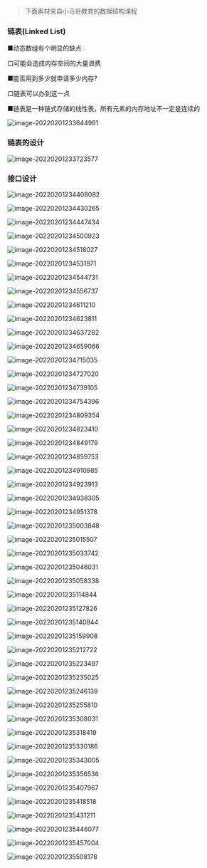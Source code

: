 > 下面素材来自小马哥教育的数据结构课程

### 链表(Linked List)

■动态数组有个明显的缺点

口可能会造成内存空间的大量浪费

■能否用到多少就申请多少内存?

口链表可以办到这一点

■链表是一种链式存储的线性表，所有元素的内存地址不一定是连续的

![image-20220201233644981](https://gitee.com/JKcoding/imgs/raw/master/img/202202012336325.png)

### 链表的设计

![image-20220201233723577](https://gitee.com/JKcoding/imgs/raw/master/img/202202012337684.png)

### 接口设计

![image-20220201234408082](https://gitee.com/JKcoding/imgs/raw/master/img/202202012344081.png)

![image-20220201234430265](https://gitee.com/JKcoding/imgs/raw/master/img/202202012344383.png)

![image-20220201234447434](https://gitee.com/JKcoding/imgs/raw/master/img/202202012344354.png)

![image-20220201234500923](https://gitee.com/JKcoding/imgs/raw/master/img/202202012345937.png)

![image-20220201234518027](https://gitee.com/JKcoding/imgs/raw/master/img/202202012345259.png)

![image-20220201234531971](https://gitee.com/JKcoding/imgs/raw/master/img/202202012345903.png)

![image-20220201234544731](https://gitee.com/JKcoding/imgs/raw/master/img/202202012345550.png)

![image-20220201234556737](https://gitee.com/JKcoding/imgs/raw/master/img/202202012345560.png)

![image-20220201234611210](https://gitee.com/JKcoding/imgs/raw/master/img/202202012346994.png)

![image-20220201234623811](https://gitee.com/JKcoding/imgs/raw/master/img/202202012346619.png)

![image-20220201234637282](https://gitee.com/JKcoding/imgs/raw/master/img/202202012346230.png)

![image-20220201234659066](https://gitee.com/JKcoding/imgs/raw/master/img/202202012347384.png)

![image-20220201234715035](https://gitee.com/JKcoding/imgs/raw/master/img/202202012347154.png)

![image-20220201234727020](https://gitee.com/JKcoding/imgs/raw/master/img/202202012347917.png)

![image-20220201234739105](https://gitee.com/JKcoding/imgs/raw/master/img/202202012347141.png)

![image-20220201234754396](https://gitee.com/JKcoding/imgs/raw/master/img/202202012347463.png)

![image-20220201234809354](https://gitee.com/JKcoding/imgs/raw/master/img/202202012348223.png)

![image-20220201234823410](https://gitee.com/JKcoding/imgs/raw/master/img/202202012348319.png)

![image-20220201234849179](https://gitee.com/JKcoding/imgs/raw/master/img/202202012348015.png)

![image-20220201234859753](https://gitee.com/JKcoding/imgs/raw/master/img/202202012349703.png)

![image-20220201234910985](https://gitee.com/JKcoding/imgs/raw/master/img/202202012349815.png)

![image-20220201234923913](https://gitee.com/JKcoding/imgs/raw/master/img/202202012349762.png)

![image-20220201234938305](https://gitee.com/JKcoding/imgs/raw/master/img/202202012349186.png)

![image-20220201234951378](https://gitee.com/JKcoding/imgs/raw/master/img/202202012349222.png)

![image-20220201235003848](https://gitee.com/JKcoding/imgs/raw/master/img/202202012350687.png)

![image-20220201235015507](https://gitee.com/JKcoding/imgs/raw/master/img/202202012350368.png)

![image-20220201235033742](https://gitee.com/JKcoding/imgs/raw/master/img/202202012350642.png)

![image-20220201235046031](https://gitee.com/JKcoding/imgs/raw/master/img/202202012350876.png)

![image-20220201235058338](https://gitee.com/JKcoding/imgs/raw/master/img/202202012350148.png)

![image-20220201235114844](https://gitee.com/JKcoding/imgs/raw/master/img/202202012351718.png)

![image-20220201235127826](https://gitee.com/JKcoding/imgs/raw/master/img/202202012351848.png)

![image-20220201235140844](https://gitee.com/JKcoding/imgs/raw/master/img/202202012351747.png)

![image-20220201235159908](https://gitee.com/JKcoding/imgs/raw/master/img/202202012352757.png)

![image-20220201235212722](https://gitee.com/JKcoding/imgs/raw/master/img/202202012352549.png)

![image-20220201235223497](https://gitee.com/JKcoding/imgs/raw/master/img/202202012352616.png)

![image-20220201235235025](https://gitee.com/JKcoding/imgs/raw/master/img/202202012352122.png)

![image-20220201235246139](https://gitee.com/JKcoding/imgs/raw/master/img/202202012352938.png)

![image-20220201235255810](https://gitee.com/JKcoding/imgs/raw/master/img/202202012352995.png)

![image-20220201235308031](https://gitee.com/JKcoding/imgs/raw/master/img/202202012353941.png)

![image-20220201235318419](https://gitee.com/JKcoding/imgs/raw/master/img/202202012353308.png)

![image-20220201235330186](https://gitee.com/JKcoding/imgs/raw/master/img/202202012353784.png)

![image-20220201235343005](https://gitee.com/JKcoding/imgs/raw/master/img/202202012353945.png)

![image-20220201235356536](https://gitee.com/JKcoding/imgs/raw/master/img/202202012353426.png)

![image-20220201235407967](https://gitee.com/JKcoding/imgs/raw/master/img/202202012354819.png)

![image-20220201235418518](https://gitee.com/JKcoding/imgs/raw/master/img/202202012354657.png)

![image-20220201235431211](https://gitee.com/JKcoding/imgs/raw/master/img/202202012354223.png)

![image-20220201235446077](https://gitee.com/JKcoding/imgs/raw/master/img/202202012354864.png)

![image-20220201235457004](https://gitee.com/JKcoding/imgs/raw/master/img/202202012354873.png)

![image-20220201235508178](https://gitee.com/JKcoding/imgs/raw/master/img/202202012355316.png)